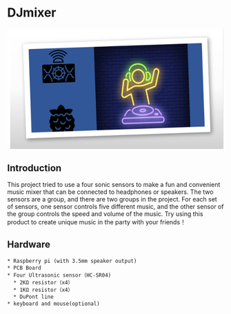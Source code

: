 # DJmixer
![Image text](https://github.com/GuangyaoLI/DJmixer/blob/master/DJmixer.png)


Introduction
-----
This project tried to use a four sonic sensors to make a fun and convenient music mixer that can be connected to headphones or speakers. 
The two sensors are a group, and there are two groups in the project. 
For each set of sensors,
one sensor controls five different music, and the other sensor of the group controls the speed and volume of the music.
Try using this product to create unique music in the party with your friends！

Hardware
-----
```
* Raspberry pi (with 3.5mm speaker output)
* PCB Board
* Four Ultrasonic sensor（HC-SR04)
  * 2KΩ resistor（x4）
  * 1KΩ resistor（x4）
  * DuPont line
* keyboard and mouse(optional)
```
